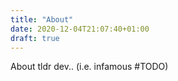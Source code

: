 ```yaml
---
title: "About"
date: 2020-12-04T21:07:40+01:00
draft: true
---
```


About tldr dev.. (i.e. infamous #TODO)
